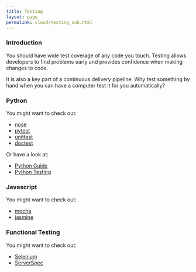 ```yaml
---
title: Testing
layout: page
permalink: cloud/testing_sub.html
---
```


### Introduction

You should have wide test coverage of any code you touch. Testing allows developers to find problems early and provides confidence when making changes to code.

It is also a key part of a continuous delivery pipeline. Why test something by hand when you can have a computer test it for you automatically?

### Python

You might want to check out:

* [nose](https://nose.readthedocs.org/en/latest/)
* [pytest](https://pytest.org/latest/)
* [unittest](https://docs.python.org/3.4/library/unittest.html)
* [doctest](https://docs.python.org/3.4/library/doctest.html)

Or have a look at:

* [Python Guide](http://docs.python-guide.org/en/latest/writing/tests/)
* [Python Testing](http://pythontesting.net)

### Javascript

You might want to check out:

* [mocha](http://mochajs.org/)
* [jasmine](https://github.com/jasmine/jasmine)

### Functional Testing

You might want to check out:

* [Selenium](http://www.seleniumhq.org/)
* [ServerSpec](http://serverspec.org)
